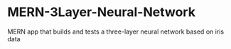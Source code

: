 # MERN-3Layer-Neural-Network
 MERN app that builds and tests a three-layer neural network based on iris data
